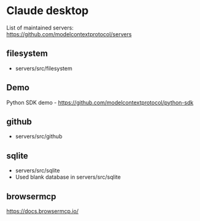 # Claude desktop

List of maintained servers: https://github.com/modelcontextprotocol/servers 

## filesystem

- servers/src/filesystem

## Demo

Python SDK demo  - https://github.com/modelcontextprotocol/python-sdk

## github

- servers/src/github

## sqlite

- servers/src/sqlite
- Used blank database in servers/src/sqlite

## browsermcp

https://docs.browsermcp.io/